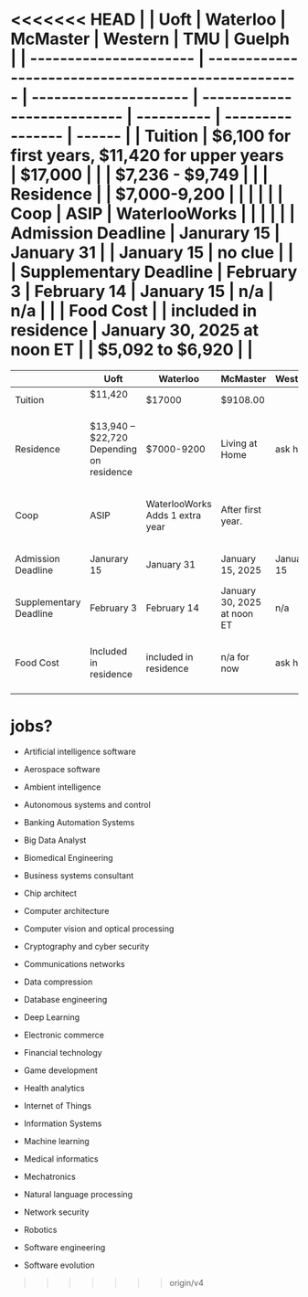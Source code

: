 
<<<<<<< HEAD
|                        | Uoft                                                | Waterloo              | McMaster                    | Western    | TMU              | Guelph |
| ---------------------- | --------------------------------------------------- | --------------------- | --------------------------- | ---------- | ---------------- | ------ |
| Tuition                | $6,100 for first years, $11,420 for upper years<br> | $17,000               |                             |            | $7,236 - $9,749  |        |
| Residence              |                                                     | $7,000-9,200          |                             |            |                  |        |
| Coop                   | ASIP                                                | WaterlooWorks         |                             |            |                  |        |
| Admission Deadline     | Janurary 15                                         | January 31            |                             | January 15 | no clue          |        |
| Supplementary Deadline | February 3                                          | February 14           | January 15                  | n/a        | n/a              |        |
| Food Cost              |                                                     | included in residence | January 30, 2025 at noon ET |            | $5,092 to $6,920 |        |
=======
|                        | Uoft                                        | Waterloo                           | McMaster                    | Western    | TMU                                             | uOttawa                                     |
| ---------------------- | ------------------------------------------- | ---------------------------------- | --------------------------- | ---------- | ----------------------------------------------- | ------------------------------------------- |
| Tuition                | $11,420<br><br>                             | $17000                             | $9108.00                    |            | $7,236 - $9,749                                 | $4,088.68 per term                          |
| Residence              | $13,940 – $22,720<br>Depending on residence | $7000-9200                         | Living at Home              | ask haly   | $2,220.56 - $3,672.06 Depending on the location | i dont understand it                        |
| Coop                   | ASIP                                        | WaterlooWorks<br>Adds 1 extra year | After first year.           |            | Adds 1 extra year                               | Like waterloo, work, then study , then work |
| Admission Deadline     | Janurary 15                                 | January 31                         | January 15, 2025            | January 15 | no clue<br>horrible website                     | March 1, 2025                               |
| Supplementary Deadline | February 3                                  | February 14                        | January 30, 2025 at noon ET | n/a        | n/a                                             | n/a                                         |
| Food Cost              | Included in residence                       | included in residence              | n/a for now                 | ask haly   | $5,092 to $6,920<br><br>$1,139 to $1500         | included in residence                       |

# jobs?

- Artificial intelligence software
- Aerospace software
- Ambient intelligence
- Autonomous systems and control
- Banking Automation Systems
- Big Data Analyst
- Biomedical Engineering
- Business systems consultant
- Chip architect
- Computer architecture
- Computer vision and optical processing
- Cryptography and cyber security
- Communications networks
- Data compression
- Database engineering
- Deep Learning

- Electronic commerce
- Financial technology
- Game development
- Health analytics
- Internet of Things
- Information Systems
- Machine learning
- Medical informatics
- Mechatronics
- Natural language processing
- Network security
- Robotics
- Software engineering
- Software evolution
>>>>>>> origin/v4
